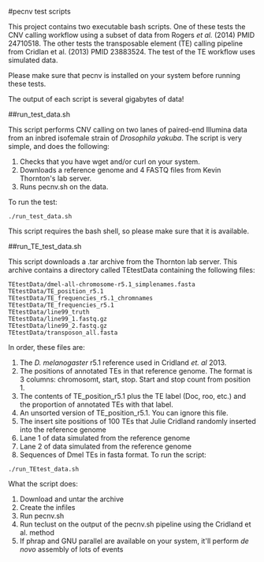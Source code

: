 #pecnv test scripts

This project contains two executable bash scripts.  One of these tests the CNV calling workflow using a subset of data from Rogers _et al._ (2014) PMID 24710518.  The other tests the transposable element (TE) calling pipeline from Cridlan et al. (2013) PMID 23883524.  The test of the TE workflow uses simulated data.

Please make sure that pecnv is installed on your system before running these tests.

The output of each script is several gigabytes of data!

##run_test_data.sh

This script performs CNV calling on two lanes of paired-end Illumina data from an inbred isofemale strain of _Drosophila yakuba_.  The script is very simple, and does the following:

1. Checks that you have wget and/or curl on your system.
2. Downloads a reference genome and 4 FASTQ files from Kevin Thornton's lab server.
3. Runs pecnv.sh on the data.

To run the test:

```
./run_test_data.sh
```

This script requires the bash shell, so please make sure that it is available.

##run_TE_test_data.sh

This script downloads a .tar archive from the Thornton lab server.  This archive contains a directory called TEtestData containing the following files:

```
TEtestData/dmel-all-chromosome-r5.1_simplenames.fasta
TEtestData/TE_position_r5.1
TEtestData/TE_frequencies_r5.1_chromnames
TEtestData/TE_frequencies_r5.1
TEtestData/line99_truth
TEtestData/line99_1.fastq.gz
TEtestData/line99_2.fastq.gz
TEtestData/transposon_all.fasta
```

In order, these files are:

1. The _D. melanogaster_ r5.1 reference used in Cridland _et. al_ 2013.
2. The positions of annotated TEs in that reference genome.  The format is 3 columns: chromosomt, start, stop.  Start and stop count from position 1.
3. The contents of TE_position_r5.1 plus the TE label (Doc, roo, etc.) and the proportion of annotated TEs with that label.
4. An unsorted version of TE_position_r5.1.  You can ignore this file.
5. The insert site positions of 100 TEs that Julie Cridland randomly inserted into the reference genome
6. Lane 1 of data simulated from the reference genome
7. Lane 2 of data simulated from the reference genome
8. Sequences of Dmel TEs in fasta format.
To run the script:

```
./run_TEtest_data.sh
```

What the script does:

1. Download and untar the archive
2. Create the infiles
3. Run pecnv.sh
4. Run teclust on the output of the pecnv.sh pipeline using the Cridland et al. method
5. If phrap and GNU parallel are available on your system, it'll perform _de novo_ assembly of lots of events